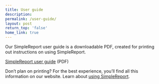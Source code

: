 ```yaml
---
title: User guide
description:
permalink: /user-guide/
layout: post
return_top: 'false'
home_link: true
---
```


Our SimpleReport user guide is a downloadable PDF, created for printing out instructions on using SimpleReport.

[SimpleReport user guide](/assets/resources/SimpleReport-user-guide.pdf) (PDF)

Don’t plan on printing? For the best experience, you’ll find all this information on our website. Learn about [using SimpleReport](/using-simplereport).
